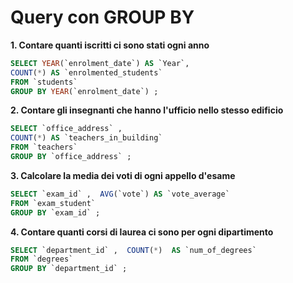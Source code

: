 # Query con GROUP BY

**1. Contare quanti iscritti ci sono stati ogni anno**

```sql
SELECT YEAR(`enrolment_date`) AS `Year`,
COUNT(*) AS `enrolmented_students`
FROM `students`
GROUP BY YEAR(`enrolment_date`) ;
```

**2. Contare gli insegnanti che hanno l'ufficio nello stesso edificio**

```sql
SELECT `office_address` ,
COUNT(*) AS `teachers_in_building`
FROM `teachers`
GROUP BY `office_address` ;
```

**3. Calcolare la media dei voti di ogni appello d'esame**

```sql
SELECT `exam_id` ,  AVG(`vote`) AS `vote_average`
FROM `exam_student`
GROUP BY `exam_id` ;
```

**4. Contare quanti corsi di laurea ci sono per ogni dipartimento**

```sql
SELECT `department_id` ,  COUNT(*)  AS `num_of_degrees`
FROM `degrees`
GROUP BY `department_id` ;
```
